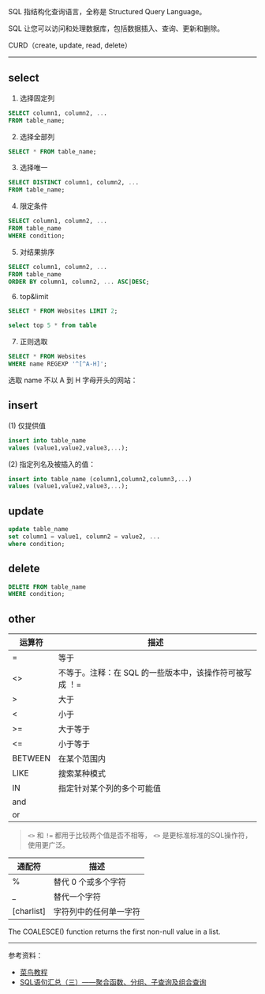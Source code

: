 
SQL 指结构化查询语言，全称是 Structured Query Language。

SQL 让您可以访问和处理数据库，包括数据插入、查询、更新和删除。

CURD（create, update, read, delete）

------------


## select

1. 选择固定列
```sql
SELECT column1, column2, ...
FROM table_name;
```

2. 选择全部列
```sql
SELECT * FROM table_name;
```

3. 选择唯一
```sql
SELECT DISTINCT column1, column2, ...
FROM table_name;
```

4. 限定条件
```sql
SELECT column1, column2, ...
FROM table_name
WHERE condition;
```

5. 对结果排序
```sql
SELECT column1, column2, ...
FROM table_name
ORDER BY column1, column2, ... ASC|DESC;
```

6. top&limit
```sql
SELECT * FROM Websites LIMIT 2;

select top 5 * from table
```

7. 正则选取
```sql
SELECT * FROM Websites
WHERE name REGEXP '^[^A-H]';
```
选取 name 不以 A 到 H 字母开头的网站：


## insert


(1) 仅提供值

```sql
insert into table_name
values (value1,value2,value3,...);
```

(2) 指定列名及被插入的值：
```sql
insert into table_name (column1,column2,column3,...)
values (value1,value2,value3,...);
```

## update

```sql
update table_name
set column1 = value1, column2 = value2, ...
where condition;
```

## delete

```sql
DELETE FROM table_name
WHERE condition;
```

## other


| 运算符  | 描述                                                   |
| ------- | ------------------------------------------------------ |
| =       | 等于                                                   |
| <>      | 不等于。注释：在 SQL 的一些版本中，该操作符可被写成 ！= |
| >       | 大于                                                   |
| <       | 小于                                                   |
| >=      | 大于等于                                               |
| <=      | 小于等于                                               |
| BETWEEN | 在某个范围内                                           |
| LIKE    | 搜索某种模式                                           |
| IN      | 指定针对某个列的多个可能值                             |
| and     |                                                        |
| or      |                                                        |


> `<>` 和 `!=` 都用于比较两个值是否不相等， `<>` 是更标准标准的SQL操作符，使用更广泛。


| 通配符     | 描述                   |
| ---------- | ---------------------- |
| %          | 替代 0 个或多个字符    |
| _          | 替代一个字符           |
| [charlist] | 字符列中的任何单一字符 |


The COALESCE() function returns the first non-null value in a list.


---------------------

参考资料：
- [菜鸟教程](https://www.runoob.com/sql/sql-tutorial.html)
- [SQL语句汇总（三）——聚合函数、分组、子查询及组合查询](https://www.cnblogs.com/ghost-xyx/p/3811036.html)